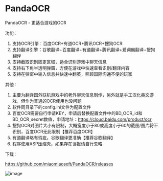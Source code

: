 # PandaOCR
PandaOCR - 更适合游戏的OCR

功能：
1. 支持OCR引擎：百度OCR+有道OCR+腾讯OCR+搜狗OCR
2. 支持翻译引擎：谷歌翻译+百度翻译+有道翻译+腾讯翻译+爱词霸翻译+搜狗翻译
3. 支持截取识别固定区域，适合识别游戏中聊天信息
4. 支持右下角半透明弹窗，方便在游戏中快速查看识别/翻译内容
5. 支持在弹窗中输入信息并快速中翻英，照顾国际沟通不便的玩家

其他：
1. 主要为翻译国外联机游戏中的老外聊天信息制作，另外就是手工汉化英文游戏，但作为普通的OCR使用也没问题
2. 软件同目录下的config.ini文件为配置文件
3. 百度OCR需要自行申请KEY，申请后替换配置文件中的BD_OCR_id和BD_OCR_secret数值，申请地址：https://cloud.baidu.com/product/ocr
4. 搜狗OCR对图片大小有限制，大概宽度小于80或高度小于60的截图/图片将不识别，百度OCR无此限制【推荐百度OCR】
5. 有道翻译略有瑕疵，谷歌翻译更准确【推荐谷歌翻译】
6. 程序使用ASP压缩壳，如果存在误报请自行忽略

下载：

https://github.com/miaomiaosoft/PandaOCR/releases

![image](https://raw.githubusercontent.com/miaomiaosoft/PandaOCR/master/images/001.jpg)
